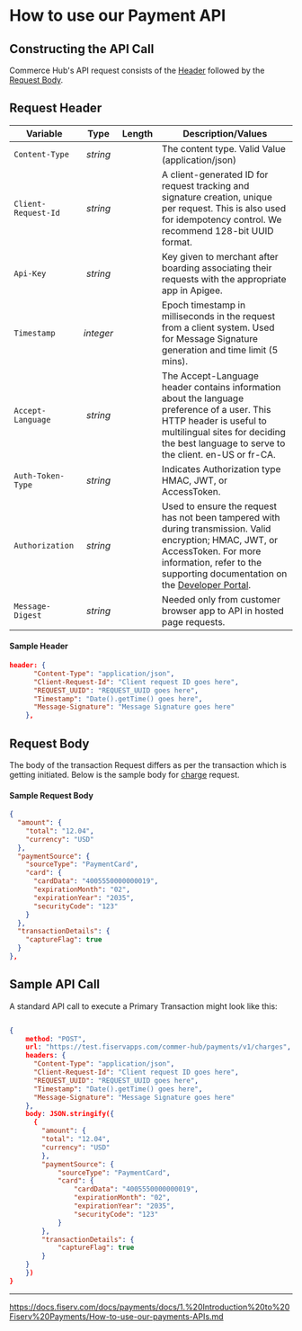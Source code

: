 # How to use our Payment API

## Constructing the API Call

Commerce Hub's API request consists of the [Header](#request-header) followed by the [Request Body](#request-body).

## Request Header

| Variable | Type | Length | Description/Values |
| -------- | :--: | :------------: | ------------------ |
| `Content-Type` | *string* |  | The content type. Valid Value (application/json) |
| `Client-Request-Id` | *string* |  | A client-generated ID for request tracking and signature creation, unique per request. This is also used for idempotency control. We recommend 128-bit UUID format. |
| `Api-Key` | *string* |  | Key given to merchant after boarding associating their requests with the appropriate app in Apigee. |
| `Timestamp` | *integer* |  | Epoch timestamp in milliseconds in the request from a client system. Used for Message Signature generation and time limit (5 mins). |
| `Accept-Language` | *string* |  | The Accept-Language header contains information about the language preference of a user. This HTTP header is useful to multilingual sites for deciding the best language to serve to the client. en-US or fr-CA. |
| `Auth-Token-Type`| *string* |  | Indicates Authorization type HMAC, JWT, or AccessToken.|
| `Authorization` | *string* |  | Used to ensure the request has not been tampered with during transmission. Valid encryption; HMAC, JWT, or AccessToken. For more information, refer to the supporting documentation on the [Developer Portal](Authentication-Header.md). |
| `Message-Digest` | *string* |  | Needed only from customer browser app to API in hosted page requests. |

#### Sample Header

```json
header: {
      "Content-Type": "application/json",
      "Client-Request-Id": "Client request ID goes here",
      "REQUEST_UUID": "REQUEST_UUID goes here",
      "Timestamp": "Date().getTime() goes here",
      "Message-Signature": "Message Signature goes here"
    },
```


## Request Body

The body of the transaction Request differs as per the transaction which is getting initiated. Below is the sample body for [charge](../Transactions/Charges.md) request.
</br>

#### Sample Request Body

```json
{
  "amount": {
    "total": "12.04",
    "currency": "USD"
  },
  "paymentSource": {
    "sourceType": "PaymentCard",
    "card": {
      "cardData": "4005550000000019",
      "expirationMonth": "02",
      "expirationYear": "2035",
      "securityCode": "123"
    }
  },
  "transactionDetails": {
    "captureFlag": true
  }
},
```

## Sample API Call

A standard API call to execute a Primary Transaction might look like this:

```json

{
    method: "POST",
    url: "https://test.fiservapps.com/commer-hub/payments/v1/charges",
    headers: {
      "Content-Type": "application/json",
      "Client-Request-Id": "Client request ID goes here",
      "REQUEST_UUID": "REQUEST_UUID goes here",
      "Timestamp": "Date().getTime() goes here",
      "Message-Signature": "Message Signature goes here"
    },
    body: JSON.stringify({
      {
		"amount": {
		"total": "12.04",
		"currency": "USD"
		},
		"paymentSource": {
			"sourceType": "PaymentCard",
			"card": {
				"cardData": "4005550000000019",
				"expirationMonth": "02",
				"expirationYear": "2035",
				"securityCode": "123"
			}
		},
		"transactionDetails": {
			"captureFlag": true
		}
	}
	})
}

```

---
https://docs.fiserv.com/docs/payments/docs/1.%20Introduction%20to%20Fiserv%20Payments/How-to-use-our-payments-APIs.md

